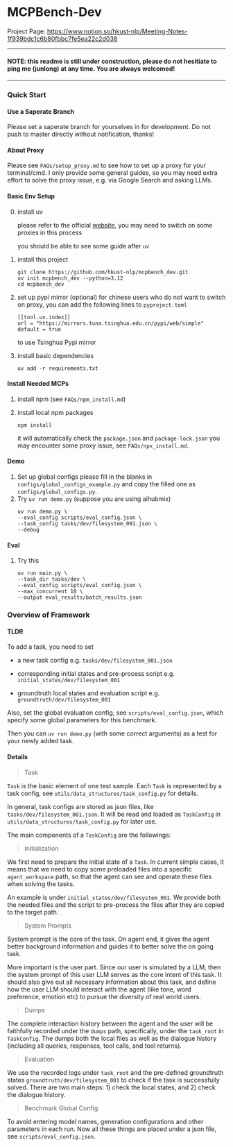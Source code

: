 # MCPBench-Dev

Project Page: https://www.notion.so/hkust-nlp/Meeting-Notes-1f939bdc1c6b80fbbc7fe5ea22c2d038

----
#### NOTE: this readme is still under construction, please do not hesitiate to ping me (junlong) at any time. You are always welcomed!
----
### Quick Start

#### Use a Saperate Branch
Please set a saperate branch for yourselves in for development. Do not push to master directly without notification, thanks!

#### About Proxy
Please see `FAQs/setup_proxy.md` to see how to set up a proxy for your terminal/cmd. I only provide some general guides, so you may need extra effort to solve the proxy issue, e.g. via Google Search and asking LLMs.

#### Basic Env Setup
0. install uv

    please refer to the official [website](https://github.com/astral-sh/uv), you may need to switch on some proxies in this process

    you should be able to see some guide after `uv`

1. install this project
    ```
    git clone https://github.com/hkust-nlp/mcpbench_dev.git
    uv init mcpbench_dev --python=3.12
    cd mcpbench_dev
    ```

2. set up pypi mirror (optional)
    for chinese users who do not want to switch on proxy, you can add the following lines to `pyproject.toml`

    ```
    [[tool.uv.index]]
    url = "https://mirrors.tuna.tsinghua.edu.cn/pypi/web/simple"
    default = true
    ```

    to use Tsinghua Pypi mirror

3. install basic dependencies
    ```
    uv add -r requirements.txt
    ```

#### Install Needed MCPs

1. install npm (see `FAQs/npm_install.md`)

2. install local npm packages
    ```
    npm install
    ```
    it will automatically check the `package.json` and `package-lock.json`
    you may encounter some proxy issue, see `FAQs/npx_install.md`.

#### Demo
1. Set up global configs
    please fill in the blanks in `configs/global_configs_example.py` and copy the filled one as `configs/global_configs.py`.
2. Try `uv run demo.py` (suppose you are using aihubmix)
    ```
    uv run demo.py \
    --eval_config scripts/eval_config.json \
    --task_config tasks/dev/filesystem_001.json \
    --debug
    ```

#### Eval
1. Try this

    ```
    uv run main.py \
    --task_dir tasks/dev \
    --eval_config scripts/eval_config.json \
    --max_concurrent 10 \
    --output eval_results/batch_results.json
    ```

### Overview of Framework

#### TLDR
To add a task, you need to set 
- a new task config
e.g. `tasks/dev/filesystem_001.json`

- corresponding initial states and pre-process script
e.g. `initial_states/dev/filesystem_001`

- groundtruth local states and evaluation script
e.g. `groundtruth/dev/filesystem_001`

Also, set the global evaluation config, see `scripts/eval_config.json`, which specify some global parameters for this benchmark.

Then you can `uv run demo.py` (with some correct arguments) as a test for your newly added task.

#### Details
> Task

`Task` is the basic element of one test sample. Each `Task` is represented by a task config, see `utils/data_structures/task_config.py` for details.

In general, task configs are stored as json files, like `tasks/dev/filesystem_001.json`. It will be read and loaded as `TaskConfig` in `utils/data_structures/task_config.py` for later use.

The main components of a `TaskConfig` are the followings:

> Initialization

We first need to prepare the initial state of a `Task`. In current simple cases, it means that we need to copy some preloaded files into a specific `agent_workspace` path, so that the agent can see and operate these files when solving the tasks.

An example is under `initial_states/dev/filesystem_001`. We provide both the needed files and the script to pre-process the files after they are copied to the target path.

> System Prompts

System prompt is the core of the task. On agent end, it gives the agent better background information and guides it to better solve the on going task.

More important is the user part. Since our user is simulated by a LLM, then the system prompt of this user LLM serves as the core intent of this task. It should also give out all necessary information about this task, and define how the user LLM should interact with the agent (like tone, word preference, emotion etc) to pursue the diversity of real world users.

> Dumps

The complete interaction history between the agent and the user will be faithfully recorded under the `dumps` path, specifically, under the `task_root` in `TaskConfig`. The dumps both the local files as well as the dialogue history (including all queries, responses, tool calls, and tool returns).

> Evaluation

We use the recorded logs under `task_root` and the pre-defined groundtruth states `groundtruth/dev/filesystem_001` to check if the task is successfully solved. There are two main steps: 1) check the local states, and 2) check the dialogue history.

> Benchmark Global Config

To avoid entering model names, generation configurations and other parameters in each run. Now all these things are placed under a json file, see `scripts/eval_config.json`.
